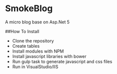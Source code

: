 # SmokeBlog
A micro blog base on Asp.Net 5

##How To Install

 - Clone the repository
 - Create tables 
 - Install modules with NPM
 - Install javascript libraries with bower
 - Run gulp task to generate javascript and css files
 - Run in VisualStudio/IIS